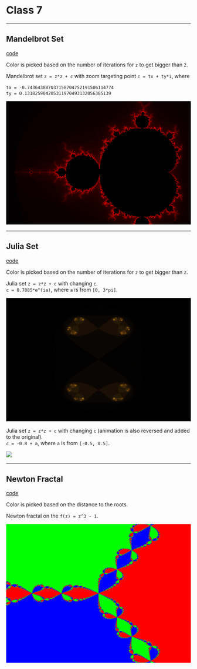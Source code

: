 # Class 7

---

## Mandelbrot Set

[code](https://github.com/examon/iv122_math_code/blob/master/class_7/code/mandelbrot.py)

Color is picked based on the number of iterations for `z` to get bigger than `2`.

Mandelbrot set `z = z*z + c` with zoom targeting point `c = tx + ty*i`, where
```
tx = -0.743643887037158704752191506114774
ty = 0.131825904205311970493132056385139
```

![](code/gif/mandelbrot.gif)

---

## Julia Set

[code](https://github.com/examon/iv122_math_code/blob/master/class_7/code/julia.py)

Color is picked based on the number of iterations for `z` to get bigger than `2`.

Julia set `z = z*z + c` with changing `c`.</br>
`c = 0.7885*e^(ia)`, where `a` is from `[0, 3*pi]`.

![](code/gif/julia_yellow.gif)

Julia set `z = z*z + c` with changing `c` (animation is also reversed and added to the original).</br>
`c = -0.8 + a`, where `a` is from `[-0.5, 0.5]`.

![](code/gif/julia_blue.gif)

---

## Newton Fractal

[code](https://github.com/examon/iv122_math_code/blob/master/class_7/code/newton.py)

Color is picked based on the distance to the roots.

Newton fractal on the `f(z) = z^3 - 1`.

![](code/img/newton.bmp)
